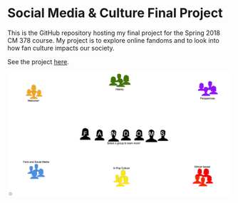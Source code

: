 # Social Media & Culture Final Project

This is the GitHub repository hosting my final project for the Spring 2018 CM 378 course. My project is to explore online fandoms and to look into how fan culture impacts our society.

See the project [here](https://grantv9.github.io/smc-project/index.html).

![Picture of Project Homepage](screenshot.png)
